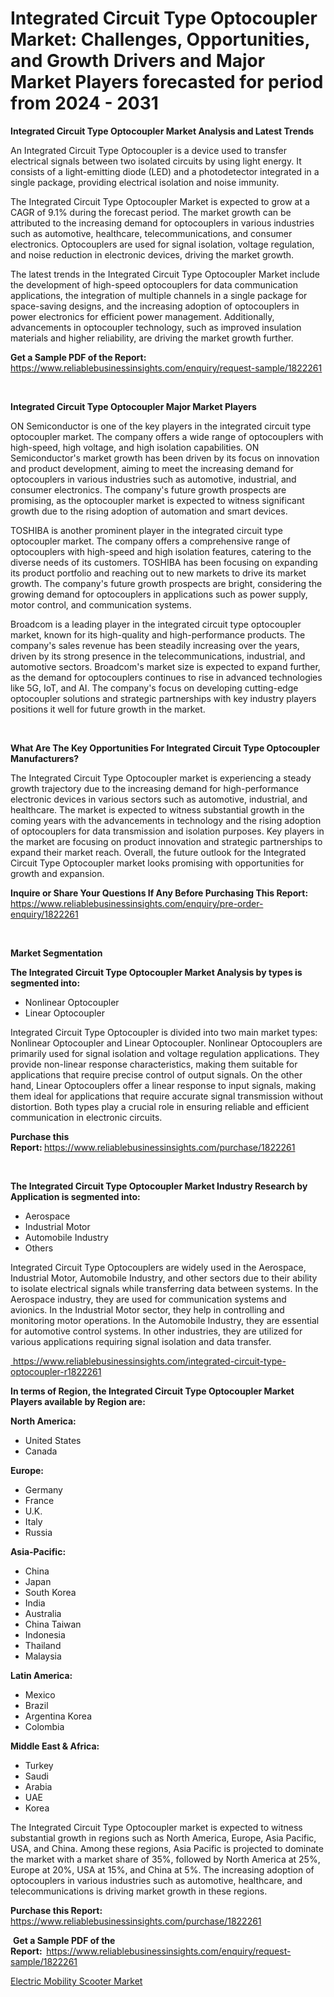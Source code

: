 <p><h1>Integrated Circuit Type Optocoupler Market: Challenges, Opportunities, and Growth Drivers and Major Market Players forecasted for period from 2024 - 2031</h1></p><p><strong>Integrated Circuit Type Optocoupler Market Analysis and Latest Trends</strong></p>
<p><p>An Integrated Circuit Type Optocoupler is a device used to transfer electrical signals between two isolated circuits by using light energy. It consists of a light-emitting diode (LED) and a photodetector integrated in a single package, providing electrical isolation and noise immunity.</p><p>The Integrated Circuit Type Optocoupler Market is expected to grow at a CAGR of 9.1% during the forecast period. The market growth can be attributed to the increasing demand for optocouplers in various industries such as automotive, healthcare, telecommunications, and consumer electronics. Optocouplers are used for signal isolation, voltage regulation, and noise reduction in electronic devices, driving the market growth.</p><p>The latest trends in the Integrated Circuit Type Optocoupler Market include the development of high-speed optocouplers for data communication applications, the integration of multiple channels in a single package for space-saving designs, and the increasing adoption of optocouplers in power electronics for efficient power management. Additionally, advancements in optocoupler technology, such as improved insulation materials and higher reliability, are driving the market growth further.</p></p>
<p><strong>Get a Sample PDF of the Report:&nbsp;</strong> <a href="https://www.reliablebusinessinsights.com/enquiry/request-sample/1822261">https://www.reliablebusinessinsights.com/enquiry/request-sample/1822261</a></p>
<p>&nbsp;</p>
<p><strong>Integrated Circuit Type Optocoupler Major Market Players</strong></p>
<p><p>ON Semiconductor is one of the key players in the integrated circuit type optocoupler market. The company offers a wide range of optocouplers with high-speed, high voltage, and high isolation capabilities. ON Semiconductor's market growth has been driven by its focus on innovation and product development, aiming to meet the increasing demand for optocouplers in various industries such as automotive, industrial, and consumer electronics. The company's future growth prospects are promising, as the optocoupler market is expected to witness significant growth due to the rising adoption of automation and smart devices.</p><p>TOSHIBA is another prominent player in the integrated circuit type optocoupler market. The company offers a comprehensive range of optocouplers with high-speed and high isolation features, catering to the diverse needs of its customers. TOSHIBA has been focusing on expanding its product portfolio and reaching out to new markets to drive its market growth. The company's future growth prospects are bright, considering the growing demand for optocouplers in applications such as power supply, motor control, and communication systems.</p><p>Broadcom is a leading player in the integrated circuit type optocoupler market, known for its high-quality and high-performance products. The company's sales revenue has been steadily increasing over the years, driven by its strong presence in the telecommunications, industrial, and automotive sectors. Broadcom's market size is expected to expand further, as the demand for optocouplers continues to rise in advanced technologies like 5G, IoT, and AI. The company's focus on developing cutting-edge optocoupler solutions and strategic partnerships with key industry players positions it well for future growth in the market.</p></p>
<p>&nbsp;</p>
<p><strong>What Are The Key Opportunities For Integrated Circuit Type Optocoupler Manufacturers?</strong></p>
<p><p>The Integrated Circuit Type Optocoupler market is experiencing a steady growth trajectory due to the increasing demand for high-performance electronic devices in various sectors such as automotive, industrial, and healthcare. The market is expected to witness substantial growth in the coming years with the advancements in technology and the rising adoption of optocouplers for data transmission and isolation purposes. Key players in the market are focusing on product innovation and strategic partnerships to expand their market reach. Overall, the future outlook for the Integrated Circuit Type Optocoupler market looks promising with opportunities for growth and expansion.</p></p>
<p><strong>Inquire or Share Your Questions If Any Before Purchasing This Report:</strong> <a href="https://www.reliablebusinessinsights.com/enquiry/pre-order-enquiry/1822261">https://www.reliablebusinessinsights.com/enquiry/pre-order-enquiry/1822261</a></p>
<p>&nbsp;</p>
<p><strong>Market Segmentation</strong></p>
<p><strong>The Integrated Circuit Type Optocoupler Market Analysis by types is segmented into:</strong></p>
<p><ul><li>Nonlinear Optocoupler</li><li>Linear Optocoupler</li></ul></p>
<p><p>Integrated Circuit Type Optocoupler is divided into two main market types: Nonlinear Optocoupler and Linear Optocoupler. Nonlinear Optocouplers are primarily used for signal isolation and voltage regulation applications. They provide non-linear response characteristics, making them suitable for applications that require precise control of output signals. On the other hand, Linear Optocouplers offer a linear response to input signals, making them ideal for applications that require accurate signal transmission without distortion. Both types play a crucial role in ensuring reliable and efficient communication in electronic circuits.</p></p>
<p><strong>Purchase this Report:&nbsp;</strong><a href="https://www.reliablebusinessinsights.com/purchase/1822261">https://www.reliablebusinessinsights.com/purchase/1822261</a></p>
<p>&nbsp;</p>
<p><strong>The Integrated Circuit Type Optocoupler Market Industry Research by Application is segmented into:</strong></p>
<p><ul><li>Aerospace</li><li>Industrial Motor</li><li>Automobile Industry</li><li>Others</li></ul></p>
<p><p>Integrated Circuit Type Optocouplers are widely used in the Aerospace, Industrial Motor, Automobile Industry, and other sectors due to their ability to isolate electrical signals while transferring data between systems. In the Aerospace industry, they are used for communication systems and avionics. In the Industrial Motor sector, they help in controlling and monitoring motor operations. In the Automobile Industry, they are essential for automotive control systems. In other industries, they are utilized for various applications requiring signal isolation and data transfer.</p></p>
<p><a href="https://www.reliablebusinessinsights.com/integrated-circuit-type-optocoupler-r1822261">&nbsp;https://www.reliablebusinessinsights.com/integrated-circuit-type-optocoupler-r1822261</a></p>
<p><strong>In terms of Region, the Integrated Circuit Type Optocoupler Market Players available by Region are:</strong></p>
<p>
    <p> <strong> North America: </strong>
        <ul>
            <li>United States</li>
            <li>Canada</li>
        </ul>
        </p> 
    <p> <strong> Europe: </strong>
        <ul>
            <li>Germany</li>
            <li>France</li>
            <li>U.K.</li>
            <li>Italy</li>
            <li>Russia</li>
        </ul>
        </p> 
    <p> <strong> Asia-Pacific: </strong>
        <ul>
            <li>China</li>
            <li>Japan</li>
            <li>South Korea</li>
            <li>India</li>
            <li>Australia</li>
            <li>China Taiwan</li>
            <li>Indonesia</li>
            <li>Thailand</li>
            <li>Malaysia</li>
        </ul>
        </p> 
    <p> <strong> Latin America: </strong>
        <ul>
            <li>Mexico</li>
            <li>Brazil</li>
            <li>Argentina Korea</li>
            <li>Colombia</li>
        </ul>
        </p> 
    <p> <strong> Middle East & Africa: </strong>
        <ul>
            <li>Turkey</li>
            <li>Saudi</li>
            <li>Arabia</li>
            <li>UAE</li>
            <li>Korea</li>
        </ul>
    </p>
    </p>
<p><p>The Integrated Circuit Type Optocoupler market is expected to witness substantial growth in regions such as North America, Europe, Asia Pacific, USA, and China. Among these regions, Asia Pacific is projected to dominate the market with a market share of 35%, followed by North America at 25%, Europe at 20%, USA at 15%, and China at 5%. The increasing adoption of optocouplers in various industries such as automotive, healthcare, and telecommunications is driving market growth in these regions.</p></p>
<p><strong>Purchase this Report: </strong><a href="https://www.reliablebusinessinsights.com/purchase/1822261">https://www.reliablebusinessinsights.com/purchase/1822261</a></p>
<p>&nbsp;<strong>Get a Sample PDF of the Report:&nbsp;&nbsp;</strong><a href="https://www.reliablebusinessinsights.com/enquiry/request-sample/1822261">https://www.reliablebusinessinsights.com/enquiry/request-sample/1822261</a></p>
<p><strong></strong></p>
<p><p><a href="https://github.com/bobicer/Market-Research-Report-List-4/blob/main/electric-mobility-scooter-market.md">Electric Mobility Scooter Market</a></p></p>